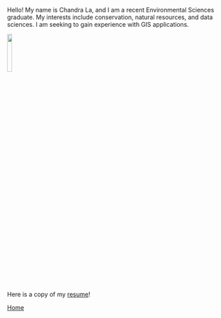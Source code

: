 Hello! My name is Chandra La, and I am a recent Environmental Sciences graduate. My interests include conservation, natural resources, and data sciences. I am seeking to gain experience with GIS applications. 

<img src= https://github.com/chandralala/chandralala.github.io/tree/402fc1b306e0fb3925c1f2ed87cd5f836288447b/img width=15% height=15%>



Here is a copy of my [resume](CV.md)!

[Home](README.md)
